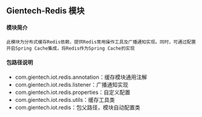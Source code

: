 ## Gientech-Redis 模块

#### 模块简介

```
此模块为分布式缓存Redis依赖，提供Redis常用操作工具及广播通知实现。同时，可通过配置开启Spring Cache集成，将Redis作为Spring Cache的实现
```

#### 包路径说明

- com.gientech.iot.redis.annotation：缓存模块通用注解
- com.gientech.iot.redis.listener：广播通知实现
- com.gientech.iot.redis.properties：自定义配置
- com.gientech.iot.redis.utils：缓存工具类
- com.gientech.iot.redis：包父路径，模块自动配置类 